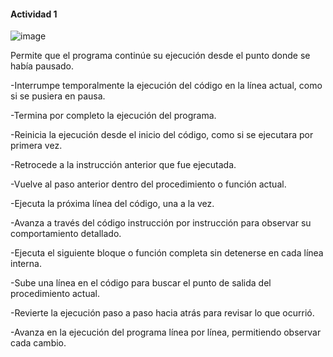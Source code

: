 #### Actividad 1

![image](https://github.com/user-attachments/assets/36dca1a7-4a67-4c36-a086-f50f0ef95402)

Permite que el programa continúe su ejecución desde el punto donde se había pausado.

-Interrumpe temporalmente la ejecución del código en la línea actual, como si se pusiera en pausa.

-Termina por completo la ejecución del programa.

-Reinicia la ejecución desde el inicio del código, como si se ejecutara por primera vez.

-Retrocede a la instrucción anterior que fue ejecutada.

-Vuelve al paso anterior dentro del procedimiento o función actual.

-Ejecuta la próxima línea del código, una a la vez.

-Avanza a través del código instrucción por instrucción para observar su comportamiento detallado.

-Ejecuta el siguiente bloque o función completa sin detenerse en cada línea interna.

-Sube una línea en el código para buscar el punto de salida del procedimiento actual.

-Revierte la ejecución paso a paso hacia atrás para revisar lo que ocurrió.

-Avanza en la ejecución del programa línea por línea, permitiendo observar cada cambio.
